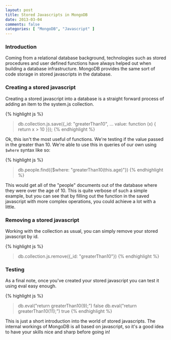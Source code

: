 ```yaml
---
layout: post
title: Stored Javascripts in MongoDB
date: 2013-03-04
comments: false
categories: [ "MongoDB", "Javascript" ]
---
```


### Introduction

Coming from a relational database background, technologies such as stored procedures and user defined functions have always helped out when building a database infrastructure. MongoDB provides the same sort of code storage in stored javascripts in the database. 

### Creating a stored javascript

Creating a stored javascript into a database is a straight forward process of adding an item to the system.js collection.

{% highlight js %}
> db.collection.js.save({_id: "greaterThan10", 
...                      value: function (x) { return x &gt; 10 }});
{% endhighlight %}

Ok, this isn't the most useful of functions. We're testing if the value passed in the greater than 10. We're able to use this in queries of our own using `$where` syntax like so:

{% highlight js %}
> db.people.find({$where: "greaterThan10(this.age)"})
{% endhighlight %}

This would get all of the "people" documents out of the database where they were over the age of 10. This is quite verbose of such a simple example, but you can see that by filling out the function in the saved javascript with more complex operations, you could achieve a lot with a little.

### Removing a stored javascript

Working with the collection as usual, you can simply remove your stored javascript by id.

{% highlight js %}
> db.collection.js.remove({_id: "greaterThan10"})
{% endhighlight %}

### Testing

As a final note, once you've created your stored javascript you can test it using eval easy enough.

{% highlight js %}
> db.eval("return greaterThan10(9);")
false
> db.eval("return greaterThan10(11);")
true
{% endhighlight %}

This is just a short introduction into the world of stored javascripts. The internal workings of MongoDB is all based on javascript, so it's a good idea to have your skills nice and sharp before going in!